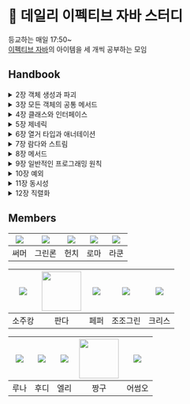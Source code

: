 # 🍜 데일리 이펙티브 자바 스터디  

등교하는 매일 17:50~  
[이펙티브 자바](http://aladin.kr/p/1bCBy)의 아이템을 세 개씩 공부하는 모임   

## Handbook  

<details>
<summary>2장 객체 생성과 파괴</summary>
<div markdown="1">       
  
  - [정적 팩토리 메서드로 생성 목적에 맞는 객체를 생성하라](./handbook/02/01.정적%20팩토리%20메서드로%20생성%20목적에%20맞는%20객체를%20생성하라.md)  
  - [매개변수가 많으면, 빌더로 효율적이고 안전하게 생성할 수 있다](./handbook/02/02.매개변수가%20많으면%2C%20빌더로%20효율적이고%20안전하게%20생성할%20수%20있다.md)  
  - [Enum(열거타입) 방식, 또는 PRIVATE 생성자로서 인스턴스가 오직 하나뿐인 싱글턴임을 보증하라](./handbook/02/03.Enum(열거타입)%20방식%2C%20또는%20PRIVATE%20생성자로서%20인스턴스가%20오직%20하나뿐인%20싱글턴임을%20보증하라.md)  
  - [인스턴스화를 막으려거든 private 생성자를 사용하라](./handbook/02/04.인스턴스화를%20막으려거든%20private%20생성자를%20사용하라.md)  
  - [자원을 직접 명시하지 말고 의존 객체 주입을 사용하라](./handbook/02/05.자원을%20직접%20명시하지%20말고%20의존%20객체%20주입을%20사용하라.md)  
  - [불필요한 객체 생성을 피하라](./handbook/02/06.불필요한%20객체%20생성을%20피하라.md)  
  - [메모리 누수가 발생할 가능성이 있는 객체는 미리 처리하라](./handbook/02/07.메모리%20누수가%20발생할%20가능성이%20있는%20객체는%20미리%20처리하라.md)  
  - [finalizer와 cleaner 사용을 피하라. (그냥 쓰지마라)](./handbook/02/08.finalizer와%20cleaner%20사용을%20피하라.%20(그냥%20쓰지마라).md)  
  - [try-finally 보다는 try-with-resources를 사용하라](./handbook/02/09.try-finally%20보다는%20try-with-resources를%20사용하라.md)  
  
</div>
</details>

<details>
<summary>3장 모든 객체의 공통 메서드</summary>
<div markdown="1">       

  - [equals 만들 때 일반규약을 지켜라 귀찮으면 IDE가 만들어주는거 써라](./handbook/03/10.equals%20만들%20때%20일반규약을%20지켜라%20귀찮으면%20IDE가%20만들어주는거%20써라.md)  
  - [equals 를 재정의 하려거든 hashCode 도 재정의하라](./handbook/03/11.equals%20를%20재정의%20하려거든%20hashCode%20도%20재정의하라.md)  
  - [유용한 정보를 가지도록 toString을 재정의하자](./handbook/03/12.유용한%20정보를%20가지도록%20toString을%20재정의하자.md)  
  - [clone 재정의는 주의해서 진행](./handbook/03/13.clone%20재정의는%20주의해서%20진행.md)  
  - [Comparable을 구현할지 고려하라](./handbook/03/14.Comparable을%20구현할지%20고려하라.md)  
  
</div>
</details>

<details>
<summary>4장 클래스와 인터페이스</summary>
<div markdown="1">       
  
  - [클래스와 멤버의 접근 권한을 최소화하라](./handbook/04/15.클래스와%20멤버의%20접근%20권한을%20최소화하라.md)  
  - [public 클래스의 필드를 외부로 직접 노출하지 마라](./handbook/04/16.public%20클래스의%20필드를%20외부로%20직접%20노출하지%20마라.md)  
  - [변경 가능성을 최소화하라. 불변 객체를 만들자](./handbook/04/17.변경%20가능성을%20최소화하라.%20불변%20객체를%20만들자.md)  
  - [상속보다는 컴포지션과 전달을 사용하자. 래퍼클래스가 더 강력하다](./handbook/04/18.상속보다는%20컴포지션과%20전달을%20사용하자.%20래퍼클래스가%20더%20강력하다.md)  
  - [상속을 고려해 설계하고 문서화하라. 그러지 않았다면 상속은 금지하라](./handbook/04/19.상속을%20고려해%20설계하고%20문서화하라.%20그러지%20않았다면%20상속은%20금지하라.md)
  - [추상 클래스보다는 인터페이스를 우선하라](./handbook/04/20.추상%20클래스보다는%20인터페이스를%20우선하라.md)  
  - [인터페이스는 구현하는 쪽을 생각해 설계하라](./handbook/04/21.인터페이스는%20구현하는%20쪽을%20생각해%20설계하라.md)  
  - [상수 인터페이스 절대 쓰지마라](./handbook/04/22.상수%20인터페이스%20절대%20쓰지마라.md)  
  - [태그 달린 클래스보다는 클래스 계층구조를 활용하라](./handbook/04/23.%20태그%20달린%20클래스보다는%20클래스%20계층구조를%20활용하라.md)
  - [멤버 클래스는 되도록 static으로 만들라](./handbook/04/24.%20멤버%20클래스는%20되도록%20static으로%20만들라.md)  
  - [톱레벨 클래스는 한 파일에 하나만 담기](./handbook/04/25.%20톱레벨%20클래스는%20한%20파일에%20하나만%20담기.md)  
</div>
</details>

<details>
<summary>5장 제네릭</summary>
<div markdown="1">       
  
  - [로 타입은 사용하지 말라](./handbook/05/26.%20로%20타입은%20사용하지%20말라.md)  
  - [비검사 경고를 제거하라](./handbook/05/27.%20비검사%20경고를%20제거하라.md)  
  - [배열보다는 리스트를 사용하라](./handbook/05/28.%20배열보다는%20리스트를%20사용하라.md)
  - [이왕이면 제네릭 타입으로 만들라](./handbook/05/29.%20이왕이면%20제네릭%20타입으로%20만들라.md)
  - [이왕이면 제네릭 메서드로 만들라](./handbook/05/30.이왕이면%20제네릭%20메서드로%20만들라.md)
  - [한정적 와일드카드를 사용해 API 유연성을 높이라](./handbook/05/31.한정적%20와일드카드를%20사용해%20API%20유연성을%20높이라.md)
  - [제네릭과 가변인수를 함께 쓸 때는 신중해라](./handbook/05//32.%20제네릭과%20가변인수를%20함께%20쓸%20때는%20신중해라.md)
  - [타입 안전 이종 컨테이너를 고려하라](./handbook/05/33.%20타입%20안전%20이종%20컨테이너를%20고려하라.md)
</div>
</details>

<details>
<summary>6장 열거 타입과 애너테이션</summary>
<div markdown="1">
  
  - [34. int 상수 대신 열거 타입을 사용하라](./handbook/06/34.%20int%20상수%20대신%20열거%20타입%20써라.md)  
  - [35. ordinal 메서드 대신 인스턴스 필드를 사용하라](./handbook/06/35.%20ordinal%20메서드%20대신%20인스턴스%20필드를%20사용하라.md)
  - [36.비트 필드 대신 EnumSet을 사용하라](./handbook/06/36.%20비트%20필드%20대신%20EnumSet을%20사용하라.md)
  - [37. ordinal 인덱싱 대신 EnumMap을 사용하라](./handbook/06/37.%20ordinal%20인덱싱%20대신%20EnumMap을%20사용하라.md)
  - [38. 확장할 수 있는 열거 타입이 필요하면 인터페이스를 사용하라](./handbook/06/확장할%20수%20있는%20열거%20타입이%20필요하면%20인터페이스를%20사용하라.md)
  - [39. 명명 패턴보다 애너테이션을 사용하라](./handbook/06/39%20명명%20패턴보다%20애너테이션을%20사용하라.md)  
  - [40. 재정의 할 때는 항상 Override 애너테이션을 붙여라](./handbook/06/40.%20재정의%20할%20때는%20항상%20%20%40Override%20애너테이션을%20붙여라.md)  
  - [41. 정의하려는 것이 타입이라면 마커 인터페이스를 사용하라](./handbook/06/41.%20정의하려는%20것이%20타입이라면%20마커%20인터페이스를%20사용하라.md)  
  - [42. 익명 클래스 보다는 람다를 사용하라](./handbook/06/42.익명%20클래스%20보다는%20람다를%20사용하라.md)  
  - [43. 람다보다는 메서드 참조를 사용하라](./handbook/06/43.%20람다보다는%20메서드%20참조를%20사용하라.md)  
</div>
</details>

<details>
<summary>7장 람다와 스트림</summary>
<div markdown="1">       
  
  - [44. 표준 함수형 인터페이스를 사용하라](./handbook/07/44.%20표준%20함수형%20인터페이스를%20사용하라.md)  
  - [45. 스트림은 주의해서 사용하라](./handbook/07/45.%20%EC%8A%A4%ED%8A%B8%EB%A6%BC%EC%9D%80%20%EC%A3%BC%EC%9D%98%ED%95%B4%EC%84%9C%20%EC%82%AC%EC%9A%A9%ED%95%98%EB%9D%BC.md) 
  - [46. 스트림에서는 부작용 없는 함수를 사용하라](./handbook/07/46.%20스트림에서는%20부작용%20없는%20함수를%20사용하라.md)  
  - [47. 반환 타입으로는 스트림보다 컬렉션이 낫다](./handbook/07/47.%20반환%20타입으로는%20스트림보다%20컬렉션이%20낫다.md)  
  - [48. 스트림 병렬화는 주의해서 적용하라](./handbook/07/48.%20스트림%20병렬화는%20주의해서%20적용하라.md)  

</div>
</details>

<details>
<summary>8장 메서드</summary>
<div markdown="1"> 
  
  - [49. 매개변수가 유효한지 검사하라](./handbook/08/49.%20매개변수가%20유효한지%20검사하라.md)  
  - [50. 적시에 방어적 복사본을 만들라](./handbook/08/50.%20적시에%20방어적%20복사본을%20만들라.md)  
  - [51. 메서드 시그니처를 신중히 설계하라](./handbook/08/51.%20메서드%20시그니처를%20신중히%20설계하라.md)  
  - [52. 다중정의는 신중히 사용하라](./handbook/08/52.%20다중정의는%20신중히%20사용하라.md)  
  - [53. 가변인수는 신중히 사용하라](./handbook/08/53.가변인수는%20신중히%20사용하라.md)  
  - [54. null이 아닌, 빈 컬렉션이나 배열을 반환하라](./handbook/08/54.%20null이%20아닌%2C%20빈%20컬렉션이나%20배열을%20반환하라.md)  
  
</div>
</details>

<details>
<summary>9장 일반적인 프로그래밍 원칙</summary>
<div markdown="1">       

  - [61. 박싱된 기본 타입보다는 기본 타입을 사용하라](./handbook/09/61.%20박싱된%20기본%20타입보다는%20기본%20타입을%20사용하라.md)  
  - [65. 리플렉션 보다는 인터페이스를 사용하라](./handbook/09/65.%20리플렉션%20보다는%20인터페이스를%20사용하라.md)
  
</div>
</details>

<details>
<summary>10장 예외</summary>
<div markdown="1">       

</div>
</details>

<details>
<summary>11장 동시성</summary>
<div markdown="1">       

</div>
</details>

<details>
<summary>12장 직렬화</summary>
<div markdown="1">       

</div>
</details>

## Members  

|[![](https://github.com/hyewoncc.png?size=80)](https://github.com/hyewoncc)|[![](https://github.com/jaejae-yoo.png?size=80)](https://github.com/jaejae-yoo) |[![](https://github.com/BETTERFUTURE4.png?size=80)](https://github.com/BETTERFUTURE4) | [![](https://github.com/kbsat.png?size=80)](https://github.com/kbsat) | [![](https://github.com/nbalance97.png?size=80)](https://github.com/nbalance97) |  
|:---:|:---:|:---:|:---:|:---:|
| 써머 | 그린론 | 헌치 | 로마 | 라쿤 |  


|[![](https://github.com/sojukang.png?size=80)](https://github.com/sojukang)|[<img src="https://github.com/woong7.png" width="80">](https://github.com/woong7) |[![](https://github.com/SuyeonChoi.png?size=80)](https://github.com/SuyeonChoi) | [![](https://github.com/jojogreen91.png?size=80)](https://github.com/jojogreen91) | [![](https://github.com/Byeongju-Kong.png?size=80)](https://github.com/Byeongju-Kong) |  
|:---:|:---:|:---:|:---:|:---:|  
| 소주캉 | 판다 | 페퍼 | 조조그린 | 크리스 |  


|[![](https://github.com/RunaNam.png?size=80)](https://github.com/RunaNam)|[![](https://github.com/devHudi.png?size=80)](https://github.com/devHudi) |[![](https://github.com/RIANAEH.png?size=80)](https://github.com/RIANAEH) | [<img src="https://github.com/sc0116.png" width="80">](https://github.com/sc0116) | [![](https://github.com/awesomeo184.png?size=80)](https://github.com/awesomeo184) |  
|:---:|:---:|:---:|:---:|:---:|  
| 루나 | 후디 | 엘리 | 짱구 | 어썸오 |  

